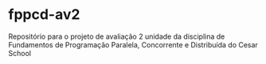 # fppcd-av2
Repositório para o projeto de avaliação 2 unidade da disciplina de Fundamentos de Programação Paralela, Concorrente e Distribuída do Cesar School
